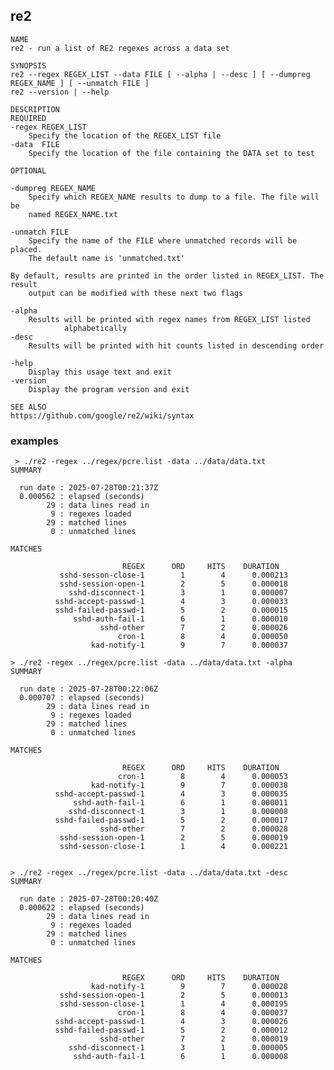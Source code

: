   ## re2

    NAME
	re2 - run a list of RE2 regexes across a data set

    SYNOPSIS
	re2 --regex REGEX_LIST --data FILE [ --alpha | --desc ] [ --dumpreg REGEX_NAME ] [ --unmatch FILE ]
	re2 --version | --help

    DESCRIPTION
    REQUIRED
	-regex REGEX_LIST
		Specify the location of the REGEX_LIST file
	-data  FILE
		Specify the location of the file containing the DATA set to test

    OPTIONAL

	-dumpreg REGEX_NAME
		Specify which REGEX_NAME results to dump to a file. The file will be
		named REGEX_NAME.txt

	-unmatch FILE
		Specify the name of the FILE where unmatched records will be placed.
		The default name is 'unmatched.txt'

	By default, results are printed in the order listed in REGEX_LIST. The result
        output can be modified with these next two flags

	-alpha
		Results will be printed with regex names from REGEX_LIST listed
                alphabetically
	-desc
		Results will be printed with hit counts listed in descending order

	-help
		Display this usage text and exit
	-version
		Display the program version and exit

    SEE ALSO
	https://github.com/google/re2/wiki/syntax


### examples


     > ./re2 -regex ../regex/pcre.list -data ../data/data.txt
    SUMMARY

      run date : 2025-07-28T00:21:37Z
      0.000562 : elapsed (seconds)
            29 : data lines read in
             9 : regexes loaded
            29 : matched lines
             0 : unmatched lines

    MATCHES

                             REGEX      ORD     HITS    DURATION
               sshd-sesson-close-1        1        4      0.000213
               sshd-session-open-1        2        5      0.000018
                 sshd-disconnect-1        3        1      0.000007
              sshd-accept-passwd-1        4        3      0.000033
              sshd-failed-passwd-1        5        2      0.000015
                  sshd-auth-fail-1        6        1      0.000010
                        sshd-other        7        2      0.000026
                            cron-1        8        4      0.000050
                      kad-notify-1        9        7      0.000037

    > ./re2 -regex ../regex/pcre.list -data ../data/data.txt -alpha
    SUMMARY

      run date : 2025-07-28T00:22:06Z
      0.000707 : elapsed (seconds)
            29 : data lines read in
             9 : regexes loaded
            29 : matched lines
             0 : unmatched lines

    MATCHES

                             REGEX      ORD     HITS    DURATION
                            cron-1        8        4      0.000053
                      kad-notify-1        9        7      0.000038
              sshd-accept-passwd-1        4        3      0.000035
                  sshd-auth-fail-1        6        1      0.000011
                 sshd-disconnect-1        3        1      0.000008
              sshd-failed-passwd-1        5        2      0.000017
                        sshd-other        7        2      0.000028
               sshd-session-open-1        2        5      0.000019
               sshd-sesson-close-1        1        4      0.000221


    > ./re2 -regex ../regex/pcre.list -data ../data/data.txt -desc
    SUMMARY

      run date : 2025-07-28T00:20:40Z
      0.000622 : elapsed (seconds)
            29 : data lines read in
             9 : regexes loaded
            29 : matched lines
             0 : unmatched lines

    MATCHES

                             REGEX      ORD     HITS    DURATION
                      kad-notify-1        9        7      0.000028
               sshd-session-open-1        2        5      0.000013
               sshd-sesson-close-1        1        4      0.000195
                            cron-1        8        4      0.000037
              sshd-accept-passwd-1        4        3      0.000026
              sshd-failed-passwd-1        5        2      0.000012
                        sshd-other        7        2      0.000019
                 sshd-disconnect-1        3        1      0.000005
                  sshd-auth-fail-1        6        1      0.000008

